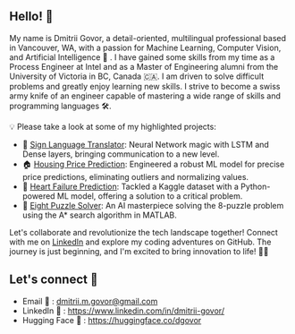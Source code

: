 ## Hello! 👋 

My name is Dmitrii Govor, a detail-oriented, multilingual professional based in Vancouver, WA, with a passion for Machine Learning, Computer Vision, and Artificial Intelligence 🚀 . I have gained some skills from my time as a Process Engineer at Intel and as a Master of Engineering alumni from the University of Victoria in BC, Canada 🇨🇦. I am driven to solve difficult problems and greatly enjoy learning new skills. I strive to become a swiss army knife of an engineer capable of mastering a wide range of skills and programming languages 🛠️. 

💡 Please take a look at some of my highlighted projects:
- 🤟 [Sign Language Translator](https://github.com/dgovor/Sign-Language-Translator/tree/main): Neural Network magic with LSTM and Dense layers, bringing communication to a new level.
- 🏠 [Housing Price Prediction](https://github.com/dgovor/Housing-Price-Prediction-Python): Engineered a robust ML model for precise price predictions, eliminating outliers and normalizing values.
- 💓 [Heart Failure Prediction](https://github.com/dgovor/Heart-Failure-Prediction): Tackled a Kaggle dataset with a Python-powered ML model, offering a solution to a critical problem.
- 🧩 [Eight Puzzle Solver](https://github.com/dgovor/Eight-Puzzle-Solver): An AI masterpiece solving the 8-puzzle problem using the A* search algorithm in MATLAB.

Let's collaborate and revolutionize the tech landscape together! Connect with me on [LinkedIn](https://www.linkedin.com/in/dmitrii-govor/) and explore my coding adventures on GitHub. The journey is just beginning, and I'm excited to bring innovation to life! 🚀✨

## Let's connect 🤝 

* Email 📧 : dmitrii.m.govor@gmail.com
* LinkedIn 👔 : https://www.linkedin.com/in/dmitrii-govor/
* Hugging Face 🤗 : https://huggingface.co/dgovor

<!---
dgovor/dgovor is a ✨ special ✨ repository because its `README.md` (this file) appears on your GitHub profile.
You can click the Preview link to take a look at your changes.
--->
